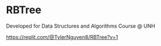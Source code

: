 # RBTree

Developed for Data Structures and Algorithms Course @ UNH

https://replit.com/@TylerNguyen8/RBTree?v=1
